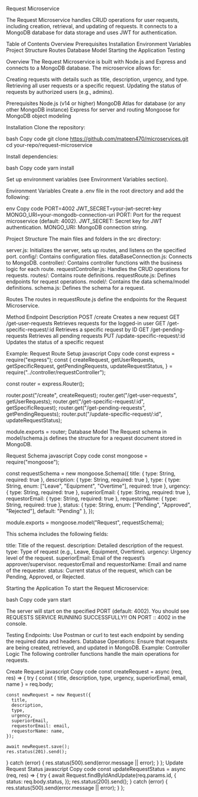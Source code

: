 Request Microservice

The Request Microservice handles CRUD operations for user requests, including creation, retrieval, and updating of requests. It connects to a MongoDB database for data storage and uses JWT for authentication.

Table of Contents
Overview
Prerequisites
Installation
Environment Variables
Project Structure
Routes
Database Model
Starting the Application
Testing

Overview
The Request Microservice is built with Node.js and Express and connects to a MongoDB database. The microservice allows for:

Creating requests with details such as title, description, urgency, and type.
Retrieving all user requests or a specific request.
Updating the status of requests by authorized users (e.g., admins).

Prerequisites
Node.js (v14 or higher)
MongoDB Atlas for database (or any other MongoDB instance)
Express for server and routing
Mongoose for MongoDB object modeling

Installation
Clone the repository:

bash
Copy code
git clone https://github.com/mateen470/microservices.git
cd your-repo/request-microservice

Install dependencies:

bash
Copy code
yarn install

Set up environment variables (see Environment Variables section).

Environment Variables
Create a .env file in the root directory and add the following:

env
Copy code
PORT=4002
JWT_SECRET=your-jwt-secret-key
MONGO_URI=your-mongodb-connection-uri
PORT: Port for the request microservice (default: 4002).
JWT_SECRET: Secret key for JWT authentication.
MONGO_URI: MongoDB connection string.

Project Structure
The main files and folders in the src directory:

server.js: Initializes the server, sets up routes, and listens on the specified port.
config/: Contains configuration files.
dataBaseConnection.js: Connects to MongoDB.
controller/: Contains controller functions with the business logic for each route.
requestController.js: Handles the CRUD operations for requests.
routes/: Contains route definitions.
requestRoute.js: Defines endpoints for request operations.
model/: Contains the data schema/model definitions.
schema.js: Defines the schema for a request.

Routes
The routes in requestRoute.js define the endpoints for the Request Microservice.

Method Endpoint Description
POST /create Creates a new request
GET /get-user-requests Retrieves requests for the logged-in user
GET /get-specific-request/:id Retrieves a specific request by ID
GET /get-pending-requests Retrieves all pending requests
PUT /update-specific-request/:id Updates the status of a specific request

Example: Request Route Setup
javascript
Copy code
const express = require("express");
const {
createRequest,
getUserRequests,
getSpecificRequest,
getPendingRequests,
updateRequestStatus,
} = require("../controller/requestController");

const router = express.Router();

router.post("/create", createRequest);
router.get("/get-user-requests", getUserRequests);
router.get("/get-specific-request/:id", getSpecificRequest);
router.get("/get-pending-requests", getPendingRequests);
router.put("/update-specific-request/:id", updateRequestStatus);

module.exports = router;
Database Model
The Request schema in model/schema.js defines the structure for a request document stored in MongoDB.

Request Schema
javascript
Copy code
const mongoose = require("mongoose");

const requestSchema = new mongoose.Schema({
title: { type: String, required: true },
description: { type: String, required: true },
type: { type: String, enum: ["Leave", "Equipment", "Overtime"], required: true },
urgency: { type: String, required: true },
superiorEmail: { type: String, required: true },
requestorEmail: { type: String, required: true },
requestorName: { type: String, required: true },
status: { type: String, enum: ["Pending", "Approved", "Rejected"], default: "Pending" },
});

module.exports = mongoose.model("Request", requestSchema);

This schema includes the following fields:

title: Title of the request.
description: Detailed description of the request.
type: Type of request (e.g., Leave, Equipment, Overtime).
urgency: Urgency level of the request.
superiorEmail: Email of the request’s approver/supervisor.
requestorEmail and requestorName: Email and name of the requester.
status: Current status of the request, which can be Pending, Approved, or Rejected.

Starting the Application
To start the Request Microservice:

bash
Copy code
yarn start

The server will start on the specified PORT (default: 4002). You should see REQUESTS SERVICE RUNNING SUCCESSFULLY!! ON PORT :: 4002 in the console.

Testing
Endpoints: Use Postman or curl to test each endpoint by sending the required data and headers.
Database Operations: Ensure that requests are being created, retrieved, and updated in MongoDB.
Example: Controller Logic
The following controller functions handle the main operations for requests.

Create Request
javascript
Copy code
const createRequest = async (req, res) => {
try {
const { title, description, type, urgency, superiorEmail, email, name } = req.body;

    const newRequest = new Request({
      title,
      description,
      type,
      urgency,
      superiorEmail,
      requestorEmail: email,
      requestorName: name,
    });

    await newRequest.save();
    res.status(201).send();

} catch (error) {
res.status(500).send(error.message || error);
}
};
Update Request Status
javascript
Copy code
const updateRequestStatus = async (req, res) => {
try {
await Request.findByIdAndUpdate(req.params.id, {
status: req.body.status,
});
res.status(200).send();
} catch (error) {
res.status(500).send(error.message || error);
}
};
